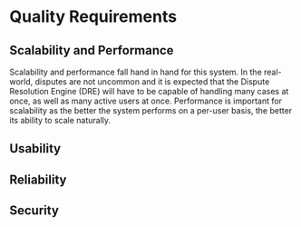 # Quality Requirements
## Scalability and Performance
Scalability and performance fall hand in hand for this system. In the real-world, disputes are not uncommon and it is expected that the Dispute Resolution Engine (DRE) will have to be capable of handling many cases at once, as well as many active users at once. Performance is important for scalability as the better the system performs on a per-user basis, the better its ability to scale naturally. 
## Usability
## Reliability
## Security
